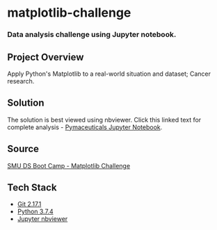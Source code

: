 # matplotlib-challenge
### Data analysis challenge using Jupyter notebook.

## Project Overview
Apply Python's Matplotlib to a real-world situation and dataset; Cancer research.

## Solution
The solution is best viewed using nbviewer. Click this linked text for complete analysis - [Pymaceuticals Jupyter Notebook](https://nbviewer.jupyter.org/github/kirpatrick/matplotlib-challenge/blob/master/Pymaceuticals/pymaceuticals.ipynb).

## Source
[SMU DS Boot Camp - Matplotlib Challenge](https://smu.bootcampcontent.com/SMU-Coding-Bootcamp/SMU-DAL-DATA-PT-11-2019-U-C/tree/master/02-Homework/05-Matplotlib/Instructions)

## Tech Stack
- [Git 2.17.1](https://git-scm.com/downloads)
- [Python 3.7.4](https://www.anaconda.com/distribution/)
- [Jupyter nbviewer](https://nbviewer.jupyter.org/)
